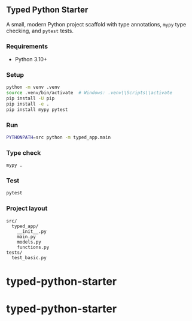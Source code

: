 ## Typed Python Starter

A small, modern Python project scaffold with type annotations, `mypy` type checking, and `pytest` tests.

### Requirements
- Python 3.10+

### Setup
```bash
python -m venv .venv
source .venv/bin/activate  # Windows: .venv\\Scripts\\activate
pip install -U pip
pip install -e .
pip install mypy pytest
```

### Run
```bash
PYTHONPATH=src python -m typed_app.main
```

### Type check
```bash
mypy .
```

### Test
```bash
pytest
```

### Project layout
```
src/
  typed_app/
    __init__.py
    main.py
    models.py
    functions.py
tests/
  test_basic.py
```
# typed-python-starter
# typed-python-starter
